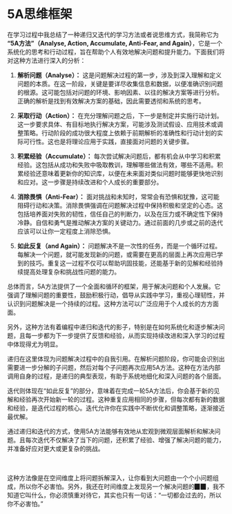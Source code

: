 # 5A思维框架

在学习过程中我总结了一种递归又迭代的学习方法或者说思维方式，我简称它为 **“5A方法”（Analyse, Action, Accumulate, Anti-Fear, and Again）**，它是一个系统化的思考和行动过程，旨在帮助个人有效地解决问题和提升能力。下面我们将对这种方法进行深入的分析：

1. **解析问题（Analyse）：**
这是问题解决过程的第一步，涉及到深入理解和定义问题的本质。在这一阶段，关键是要详尽收集信息和数据，以便准确识别问题的根源。这可能包括对问题的环境、影响因素、以往的解决方案等进行分析。正确的解析是找到有效解决方案的基础，因此需要透彻和系统的思考。

2. **采取行动（Action）：**
在充分理解问题之后，下一步是制定并实施行动计划。这一步要求具体、有目标地执行解决方案，可能涉及测试假设、应用技术或调整策略。行动阶段的成功很大程度上依赖于前期解析的准确性和行动计划的实际可行性。这也是将理论应用于实践，直接面对问题的关键步骤。

3. **积累经验（Accumulate）：**
每次尝试解决问题后，都有机会从中学习和积累经验。这包括从成功和失败中吸取教训，理解哪些做法有效，哪些不适用。积累经验还意味着更新你的知识库，以便在未来面对类似问题时能够更快地识别和应对。这一步骤是持续改进和个人成长的重要部分。

4. **消除畏惧（Anti-Fear）：**
面对挑战和未知时，常常会有恐惧和犹豫，这可能阻碍行动和决策。消除畏惧强调在问题解决过程中保持积极和坚定的心态。这包括培养面对失败的韧性，信任自己的判断力，以及在压力或不确定性下保持冷静。自信和勇气是推动解决方案的关键动力。通过前面的几步或之前的迭代应该可以让你一定程度上消除恐惧。

5. **如此反复（and Again）：**
问题解决不是一次性的任务，而是一个循环过程。每解决一个问题，就可能发现新的问题，或需要在更高的层面上再次应用已学到的技巧。重复这一过程不仅可以帮助巩固技能，还能基于新的见解和经验持续提高处理复杂和挑战性问题的能力。

总体而言，5A方法提供了一个全面和循环的框架，用于解决问题和个人发展。它强调了理解问题的重要性，鼓励积极行动，倡导从实践中学习，重视心理韧性，并认识到问题解决是一个持续的过程。这种方法可以广泛应用于个人成长的方方面面。

另外，这种方法有着编程中递归和迭代的影子，特别是在如何系统化和逐步解决问题，且每一步都为下一步提供了反馈和经验，从而实现持续改进和深入学习的过程中体现得尤为明显。

递归在这里体现为问题解决过程中的自我引用。在解析问题阶段，你可能会识别出需要进一步分解的子问题，然后对每个子问题再次应用5A方法。这种在方法内部调用自身的过程，是递归的典型表现，有助于系统地细化和深入问题的各个层面。

迭代则体现在“如此反复”的部分，意味着在完成一轮5A方法后，你会基于新的见解和经验再次开始新一轮的过程。这种重复应用相同的步骤，但每次都有新的数据和经验，是迭代过程的核心。迭代允许你在实践中不断优化和调整策略，逐渐接近最优解。

通过递归和迭代的方式，使用5A方法能够有效地从宏观到微观层面解析和解决问题。且每次迭代不仅解决了当下的问题，还积累了经验、增强了解决问题的能力，并准备好应对更大或更复杂的挑战。

<br/><br/>
这种方法像是在空间维度上将问题拆解深入，让你看到大问题由一个个小问题组成，所以你不必害怕。另外，我还在时间维度上发现另一个解决问题的▉▉，我不知道它叫什么，你必须慎重对待它，其实也只有一句话：“一切都会过去的，所以你不必害怕。”
